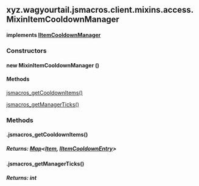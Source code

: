 

xyz.wagyourtail.jsmacros.client.mixins.access.MixinItemCooldownManager
----------------------------------------------------------------------

#### implements [IItemCooldownManager](1.9.2/xyz/wagyourtail/jsmacros/client/access/IItemCooldownManager.html)

### Constructors

#### new MixinItemCooldownManager ()




#### Methods

[jsmacros\_getCooldownItems()](#jsmacros_getCooldownItems-)


[jsmacros\_getManagerTicks()](#jsmacros_getManagerTicks-)



### Methods

#### .jsmacros\_getCooldownItems()


##### Returns: [Map](https://docs.oracle.com/javase/8/docs/api/index.html?java/util/Map.html)<[Item](https://wagyourtail.xyz/Projects/MinecraftMappingViewer/App?mapping=INTERMEDIARY,YARN&version=1.20.5&search=net/minecraft/item/Item), [IItemCooldownEntry](1.9.2/xyz/wagyourtail/jsmacros/client/access/IItemCooldownEntry.html)>



#### .jsmacros\_getManagerTicks()


##### Returns: int





